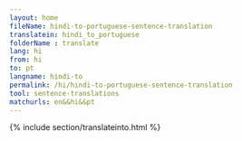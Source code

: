 ```yaml
---
layout: home
fileName: hindi-to-portuguese-sentence-translation
translatein: hindi_to_portuguese
folderName : translate
lang: hi
from: hi
to: pt
langname: hindi-to
permalink: /hi/hindi-to-portuguese-sentence-translation
tool: sentence-translations
matchurls: en&&hi&&pt
---
```

{% include section/translateinto.html %}
